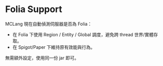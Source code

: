 # Folia Support
  MCLang 現在自動偵測伺服器是否為 Folia：
  * 在 Folia 下使用 Region / Entity / Global 調度，避免跨 thread 世界/實體存取。
  * 在 Spigot/Paper 下維持原有效能與行為。

無需額外設定，使用同一份 jar 即可。
